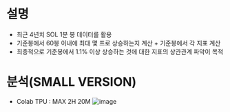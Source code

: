 # 설명
- 최근 4년치 SOL 1분 봉 데이터를 활용
- 기준봉에서 60봉 이내에 최대 몇 프로 상승하는지 계산 + 기준봉에서 각 지표 계산
- 최종적으로 기준봉에서 1.1% 이상 상승하는 것에 대한 지표의 상관관계 파악이 목적

# 분석(SMALL VERSION)
- Colab TPU : MAX 2H 20M
![image](https://github.com/user-attachments/assets/5811cc69-94ba-4ecf-b958-ba65aefea6ed)
